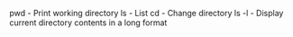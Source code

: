 pwd - Print working directory
ls - List
cd - Change directory
ls -l - Display current directory contents in a long format
